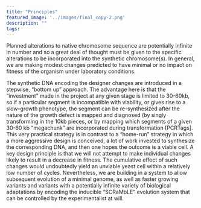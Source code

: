 ```yaml
---
title: "Principles"
featured_image: '../images/final_copy-2.png'
description: ""
tags:
---
```

Planned alterations to native chromosome sequence are potentially infinite in number and so a great deal of thought must be given to the specific alterations to be incorporated into the synthetic chromosome(s). In general, we are making modest changes predicted to have minimal or no impact on fitness of the organism under laboratory conditions.

The synthetic DNA encoding the designer changes are introduced in a stepwise, “bottom up” approach. The advantage here is that the “investment” made in the project at any given stage is limited to 30-60kb, so if a particular segment is incompatible with viability, or gives rise to a slow-growth phenotype, the segment can be re-synthesized after the nature of the growth defect is mapped and diagnosed (by singly transforming in the 10kb pieces, or by mapping which segments of a given 30-60 kb “megachunk” are incorporated during transformation [PCRTags]. This very practical strategy is in contrast to a “home-run” strategy in which a more aggressive design is conceived, a lot of work invested to synthesize the corresponding DNA, and then one hopes the outcome is a viable cell. A key design principle is that we will not attempt to make individual changes likely to result in a decrease in fitness. The cumulative effect of such changes would undoubtedly yield an unviable yeast cell within a relatively low number of cycles. Nevertheless, we are building in a system to allow subsequent evolution of a minimal genome, as well as faster growing variants and variants with a potentially infinite variety of biological adaptations by encoding the inducible “SCRaMbLE” evolution system that can be controlled by the experimentalist at will.